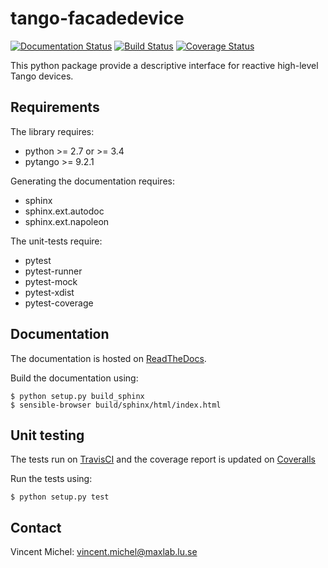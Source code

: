 tango-facadedevice
==================

[![Documentation Status](https://readthedocs.org/projects/tango-facadedevice/badge/?version=latest)](http://tango-facadedevice.readthedocs.io/en/latest/?badge=latest)
[![Build Status](https://travis-ci.org/MaxIV-KitsControls/tango-facadedevice.svg?branch=master)](https://travis-ci.org/MaxIV-KitsControls/tango-facadedevice)
[![Coverage Status](https://coveralls.io/repos/github/MaxIV-KitsControls/tango-facadedevice/badge.svg?branch=master)](https://coveralls.io/github/MaxIV-KitsControls/tango-facadedevice?branch=master)

This python package provide a descriptive interface for reactive high-level
Tango devices.


Requirements
------------

The library requires:

 - python >= 2.7 or >= 3.4
 - pytango >= 9.2.1

Generating the documentation requires:

 - sphinx
 - sphinx.ext.autodoc
 - sphinx.ext.napoleon

The unit-tests require:

 - pytest
 - pytest-runner
 - pytest-mock
 - pytest-xdist
 - pytest-coverage


Documentation
-------------

The documentation is hosted on [ReadTheDocs][1].

Build the documentation using:

```console
$ python setup.py build_sphinx
$ sensible-browser build/sphinx/html/index.html
```


Unit testing
------------

The tests run on [TravisCI][2] and the coverage report is updated on [Coveralls][3]

Run the tests using:

```console
$ python setup.py test
```


Contact
-------

Vincent Michel: vincent.michel@maxlab.lu.se

[1]: http://tango-facadedevice.readthedocs.io/en/latest
[2]: https://travis-ci.org/MaxIV-KitsControls/tango-facadedevice
[3]: https://coveralls.io/github/MaxIV-KitsControls/tango-facadedevice?branch=master
